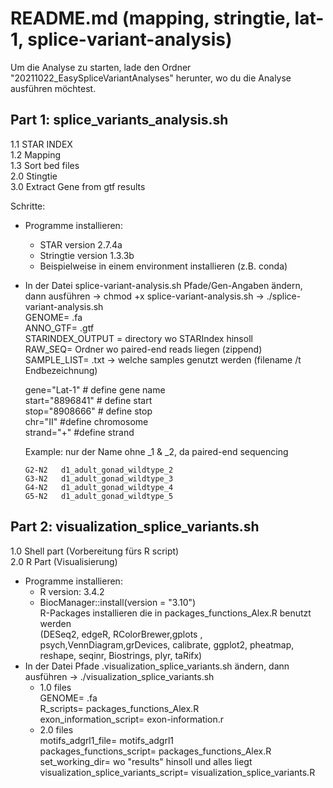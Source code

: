 # README.md (mapping, stringtie, lat-1, splice-variant-analysis)

Um die Analyse zu starten, lade den Ordner "20211022_EasySpliceVariantAnalyses" herunter, wo du die Analyse ausführen möchtest. 

## Part 1: splice_variants_analysis.sh
	
1.1 STAR INDEX </br>
1.2 Mapping  </br>
1.3 Sort bed files  </br>
2.0 Stingtie </br>
3.0 Extract Gene from gtf results </br>

Schritte:
- Programme installieren:
	- STAR version 2.7.4a
	- Stringtie version 1.3.3b
	- Beispielweise in einem environment installieren (z.B. conda)
- In der Datei splice-variant-analysis.sh Pfade/Gen-Angaben ändern, dann ausführen -> chmod +x splice-variant-analysis.sh -> ./splice-variant-analysis.sh </br>
	GENOME= .fa  </br>
	ANNO_GTF= .gtf </br>
	STARINDEX_OUTPUT = directory wo STARIndex hinsoll </br>
	RAW_SEQ= Ordner wo paired-end reads liegen (zippend) </br>
	SAMPLE_LIST= .txt -> welche samples genutzt werden (filename /t Endbezeichnung) </br>
	
	gene="Lat-1" # define gene name </br>
	start="8896841" # define start </br>
	stop="8908666"   # define stop </br>
	chr="II" #define chromosome </br>
	strand="+" #define strand </br>
		
	Example:
	nur der Name ohne _1 & _2, da paired-end sequencing
	``` G1-N2	d1_adult_gonad_wildtype_1
	G2-N2	d1_adult_gonad_wildtype_2
	G3-N2	d1_adult_gonad_wildtype_3
	G4-N2	d1_adult_gonad_wildtype_4
	G5-N2	d1_adult_gonad_wildtype_5 
	```
			
## Part 2: visualization_splice_variants.sh

1.0 Shell part (Vorbereitung fürs R script)  </br>
2.0 R Part (Visualisierung) </br>
	
- Programme installieren:
	- R version: 3.4.2
	- BiocManager::install(version = "3.10") </br>
		R-Packages installieren die in packages_functions_Alex.R benutzt werden </br>
		(DESeq2, edgeR, RColorBrewer,gplots , psych,VennDiagram,grDevices,
		calibrate, ggplot2, pheatmap, reshape, seqinr, Biostrings, plyr, taRifx)
- In der Datei Pfade .visualization_splice_variants.sh ändern, dann ausführen -> ./visualization_splice_variants.sh
	- 1.0 files  </br>
		GENOME= .fa </br>
		R_scripts= packages_functions_Alex.R </br>
		exon_information_script= exon-information.r </br>
	- 2.0 files  </br>
		motifs_adgrl1_file= motifs_adgrl1  </br>
		packages_functions_script= packages_functions_Alex.R </br>
		set_working_dir= wo "results" hinsoll und alles liegt </br>
		visualization_splice_variants_script= visualization_splice_variants.R </br>
